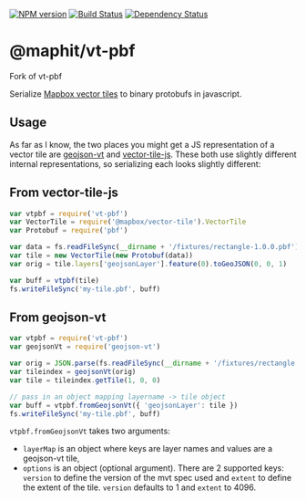 [![NPM version][npm-image]][npm-url]
[![Build Status][build-image]][build-url]
[![Dependency Status][deps-image]][deps-url]

# @maphit/vt-pbf

Fork of vt-pbf

Serialize [Mapbox vector tiles](https://github.com/mapbox/vector-tile-spec) to binary protobufs in javascript.

## Usage

As far as I know, the two places you might get a JS representation of a vector
tile are [geojson-vt](https://github.com/mapbox/geojson-vt) and
[vector-tile-js](https://github.com/mapbox/vector-tile-js).  These both use
slightly different internal representations, so serializing each looks slightly
different:

## From vector-tile-js

```javascript
var vtpbf = require('vt-pbf')
var VectorTile = require('@mapbox/vector-tile').VectorTile
var Protobuf = require('pbf')

var data = fs.readFileSync(__dirname + '/fixtures/rectangle-1.0.0.pbf')
var tile = new VectorTile(new Protobuf(data))
var orig = tile.layers['geojsonLayer'].feature(0).toGeoJSON(0, 0, 1)

var buff = vtpbf(tile)
fs.writeFileSync('my-tile.pbf', buff)
```

## From geojson-vt

```javascript
var vtpbf = require('vt-pbf')
var geojsonVt = require('geojson-vt')

var orig = JSON.parse(fs.readFileSync(__dirname + '/fixtures/rectangle.geojson'))
var tileindex = geojsonVt(orig)
var tile = tileindex.getTile(1, 0, 0)

// pass in an object mapping layername -> tile object
var buff = vtpbf.fromGeojsonVt({ 'geojsonLayer': tile })
fs.writeFileSync('my-tile.pbf', buff)
```

`vtpbf.fromGeojsonVt` takes two arguments:
- `layerMap` is an object where keys are layer names and values are a geojson-vt tile,
- `options` is an object (optional argument). There are 2 supported keys: `version` to define the version of the mvt spec used and `extent` to define the extent of the tile. `version` defaults to 1 and `extent` to 4096.

[vt-pbf]: https://npmjs.org/package/vt-pbf

[npm-image]: https://img.shields.io/npm/v/@mapwhit/vt-pbf
[npm-url]: https://npmjs.org/package/@mapwhit/vt-pbf

[build-url]: https://github.com/mapwhit/vt-pbf/actions/workflows/check.yaml
[build-image]: https://img.shields.io/github/workflow/status/mapwhit/vt-pbf/check

[deps-image]: https://img.shields.io/librariesio/release/npm/@mapwhit/vt-pbf
[deps-url]: https://libraries.io/npm/@mapwhit%2Fvt-pbf
